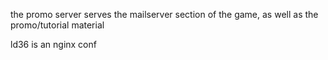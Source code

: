 the promo server serves the mailserver section of the game, as well as the promo/tutorial material


ld36 is an nginx conf